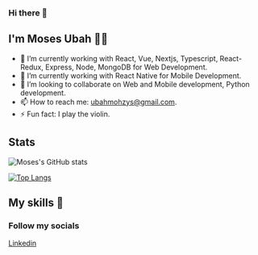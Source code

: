 ### Hi there 👋

## I'm Moses Ubah 👦🏽


- 🔭 I’m currently working with React, Vue, Nextjs, Typescript, React-Redux, Express, Node, MongoDB for Web Development.
- 🌱 I’m currently working with React Native for Mobile Development.
- 👯 I’m looking to collaborate on Web and Mobile development, Python development.
- 📫 How to reach me: ubahmohzys@gmail.com.
- ⚡ Fun fact: I play the violin.

## Stats
![Moses's GitHub stats](https://github-readme-stats.vercel.app/api?username=mohzys23&count_private=true&show_icons=true&theme=radical) 

[![Top Langs](https://github-readme-stats.vercel.app/api/top-langs/?username=mohzys23&include_all_commits&count_private=true&langs_count=8&theme=radical)](https://github.com/mohzys23/github-readme-stats)





## My skills 🧰


  ### Follow my socials<br>

  [Linkedin](https://www.linkedin.com/in/moses-ubah-887619109/)
